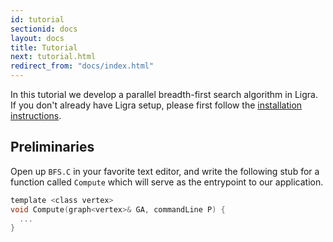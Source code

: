 ```yaml
---
id: tutorial
sectionid: docs
layout: docs
title: Tutorial
next: tutorial.html
redirect_from: "docs/index.html"
---
```


In this tutorial we develop a parallel breadth-first search algorithm in Ligra. 
If you don't already have Ligra setup, please first follow the [installation instructions](/ligra/docs/installation.html).

## Preliminaries

Open up `BFS.C` in your favorite text editor, and write the following stub for a
function called `Compute` which will serve as the entrypoint to our application.

```c
template <class vertex>
void Compute(graph<vertex>& GA, commandLine P) {
  ...
}
```

